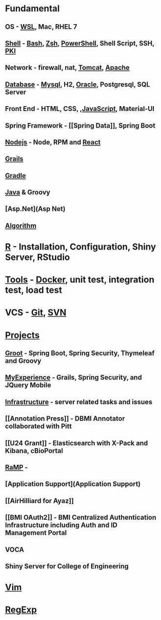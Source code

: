 # Fundamental
## OS - [WSL](WSL), Mac, RHEL 7
## [Shell](Shell) - [Bash](Bash), [Zsh](Zsh), [PowerShell](PowerShell), Shell Script, SSH, [PKI](PKI)
## Network - firewall, nat, [Tomcat](Tomcat), [Apache](Apache)
## [Database](Database) - [Mysql](Mysql), H2, [Oracle](Oracle), Postgresql, SQL Server
## Front End - HTML, CSS, ,[JavaScript](JavaScript), Material-UI
## Spring Framework - [[Spring Data]], Spring Boot
## [Nodejs](Nodejs) - Node, RPM and [React](React)
## [Grails](Grails)
## [Gradle](Gradle)
## [Java](Java) & Groovy
## [Asp.Net](Asp Net)
## [Algorithm](Algorithm)
# [R](R) - Installation, Configuration, Shiny Server, RStudio
# [Tools](Tools) - [Docker](Docker), unit test, integration test, load test
# VCS - [Git](Git), [SVN](SVN)
# [Projects](Projects)
## [Groot](Groot) - Spring Boot, Spring Security, Thymeleaf and Groovy
## [MyExperience](MyExperience) - Grails, Spring Security, and JQuery Mobile
## [Infrastructure](Infrastructure) - server related tasks and issues
## [[Annotation Press]] - DBMI Annotator collaborated with Pitt
## [[U24 Grant]] - Elasticsearch with X-Pack and Kibana, cBioPortal
## [RaMP](RaMP) - 
## [Application Support](Application Support)
## [[AirHilliard for Ayaz]]
## [[BMI OAuth2]] - BMI Centralized Authentication Infrastructure including Auth and ID Management Portal
## VOCA
## Shiny Server for College of Engineering
# [Vim](Vim)
# [RegExp](RegExp)
